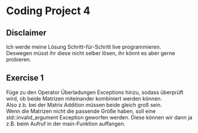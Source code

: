 # Coding Project 4

## Disclaimer

Ich werde meine Lösung Schritt-für-Schritt live programmieren.  
Deswegen müsst ihr diese nicht selber lösen, ihr könnt es aber gerne probieren.

## Exercise 1

Füge zu den Operator Überladungen Exceptions hinzu, sodass überprüft wird, ob beide Matrizen miteinander kombiniert werden können.  
Also z.b. bei der Matrix Addition müssen beide gleich groß sein.  
Wenn die Matrizen nicht die passende Größe haben, soll eine std::invalid_argument Exception geworfen werden.
Diese können wir dann ja z.B. beim Aufruf in der main-Funktion auffangen.

